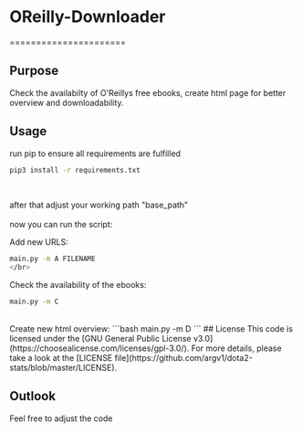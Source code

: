 # OReilly-Downloader
======================

## Purpose
Check the availabilty of O'Reillys free ebooks, create html page for better overview and downloadability.

## Usage
run pip to ensure all requirements are fulfilled
 
```bash
pip3 install -r requirements.txt
```
</br>

after that adjust your working path "base_path"
</br>
</br>
now you can run the script:

Add new URLS:
```bash
main.py -m A FILENAME
</br>
```
Check the availability of the ebooks:
```bash
main.py -m C
```
</br>
Create new html overview:
```bash
main.py -m D
```
## License
This code is licensed under the [GNU General Public License v3.0](https://choosealicense.com/licenses/gpl-3.0/). 
For more details, please take a look at the [LICENSE file](https://github.com/argv1/dota2-stats/blob/master/LICENSE).

## Outlook
Feel free to adjust the code
